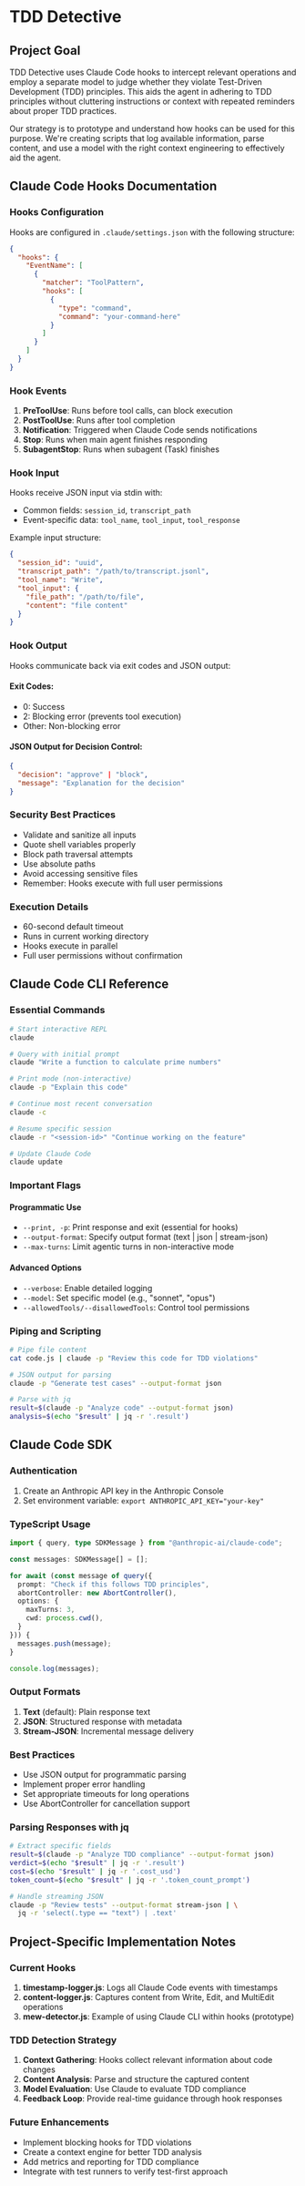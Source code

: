 # TDD Detective

## Project Goal

TDD Detective uses Claude Code hooks to intercept relevant operations and employ a separate model to judge whether they violate Test-Driven Development (TDD) principles. This aids the agent in adhering to TDD principles without cluttering instructions or context with repeated reminders about proper TDD practices.

Our strategy is to prototype and understand how hooks can be used for this purpose. We're creating scripts that log available information, parse content, and use a model with the right context engineering to effectively aid the agent.

## Claude Code Hooks Documentation

### Hooks Configuration

Hooks are configured in `.claude/settings.json` with the following structure:

```json
{
  "hooks": {
    "EventName": [
      {
        "matcher": "ToolPattern",
        "hooks": [
          {
            "type": "command",
            "command": "your-command-here"
          }
        ]
      }
    ]
  }
}
```

### Hook Events

1. **PreToolUse**: Runs before tool calls, can block execution
2. **PostToolUse**: Runs after tool completion
3. **Notification**: Triggered when Claude Code sends notifications
4. **Stop**: Runs when main agent finishes responding
5. **SubagentStop**: Runs when subagent (Task) finishes

### Hook Input

Hooks receive JSON input via stdin with:
- Common fields: `session_id`, `transcript_path`
- Event-specific data: `tool_name`, `tool_input`, `tool_response`

Example input structure:
```json
{
  "session_id": "uuid",
  "transcript_path": "/path/to/transcript.jsonl",
  "tool_name": "Write",
  "tool_input": {
    "file_path": "/path/to/file",
    "content": "file content"
  }
}
```

### Hook Output

Hooks communicate back via exit codes and JSON output:

#### Exit Codes:
- 0: Success
- 2: Blocking error (prevents tool execution)
- Other: Non-blocking error

#### JSON Output for Decision Control:
```json
{
  "decision": "approve" | "block",
  "message": "Explanation for the decision"
}
```

### Security Best Practices

- Validate and sanitize all inputs
- Quote shell variables properly
- Block path traversal attempts
- Use absolute paths
- Avoid accessing sensitive files
- Remember: Hooks execute with full user permissions

### Execution Details

- 60-second default timeout
- Runs in current working directory
- Hooks execute in parallel
- Full user permissions without confirmation

## Claude Code CLI Reference

### Essential Commands

```bash
# Start interactive REPL
claude

# Query with initial prompt
claude "Write a function to calculate prime numbers"

# Print mode (non-interactive)
claude -p "Explain this code"

# Continue most recent conversation
claude -c

# Resume specific session
claude -r "<session-id>" "Continue working on the feature"

# Update Claude Code
claude update
```

### Important Flags

#### Programmatic Use
- `--print, -p`: Print response and exit (essential for hooks)
- `--output-format`: Specify output format (text | json | stream-json)
- `--max-turns`: Limit agentic turns in non-interactive mode

#### Advanced Options
- `--verbose`: Enable detailed logging
- `--model`: Set specific model (e.g., "sonnet", "opus")
- `--allowedTools/--disallowedTools`: Control tool permissions

### Piping and Scripting

```bash
# Pipe file content
cat code.js | claude -p "Review this code for TDD violations"

# JSON output for parsing
claude -p "Generate test cases" --output-format json

# Parse with jq
result=$(claude -p "Analyze code" --output-format json)
analysis=$(echo "$result" | jq -r '.result')
```

## Claude Code SDK

### Authentication

1. Create an Anthropic API key in the Anthropic Console
2. Set environment variable: `export ANTHROPIC_API_KEY="your-key"`

### TypeScript Usage

```typescript
import { query, type SDKMessage } from "@anthropic-ai/claude-code";

const messages: SDKMessage[] = [];

for await (const message of query({
  prompt: "Check if this follows TDD principles",
  abortController: new AbortController(),
  options: {
    maxTurns: 3,
    cwd: process.cwd(),
  }
})) {
  messages.push(message);
}

console.log(messages);
```

### Output Formats

1. **Text** (default): Plain response text
2. **JSON**: Structured response with metadata
3. **Stream-JSON**: Incremental message delivery

### Best Practices

- Use JSON output for programmatic parsing
- Implement proper error handling
- Set appropriate timeouts for long operations
- Use AbortController for cancellation support

### Parsing Responses with jq

```bash
# Extract specific fields
result=$(claude -p "Analyze TDD compliance" --output-format json)
verdict=$(echo "$result" | jq -r '.result')
cost=$(echo "$result" | jq -r '.cost_usd')
token_count=$(echo "$result" | jq -r '.token_count_prompt')

# Handle streaming JSON
claude -p "Review tests" --output-format stream-json | \
  jq -r 'select(.type == "text") | .text'
```

## Project-Specific Implementation Notes

### Current Hooks

1. **timestamp-logger.js**: Logs all Claude Code events with timestamps
2. **content-logger.js**: Captures content from Write, Edit, and MultiEdit operations
3. **mew-detector.js**: Example of using Claude CLI within hooks (prototype)

### TDD Detection Strategy

1. **Context Gathering**: Hooks collect relevant information about code changes
2. **Content Analysis**: Parse and structure the captured content
3. **Model Evaluation**: Use Claude to evaluate TDD compliance
4. **Feedback Loop**: Provide real-time guidance through hook responses

### Future Enhancements

- Implement blocking hooks for TDD violations
- Create a context engine for better TDD analysis
- Add metrics and reporting for TDD compliance
- Integrate with test runners to verify test-first approach